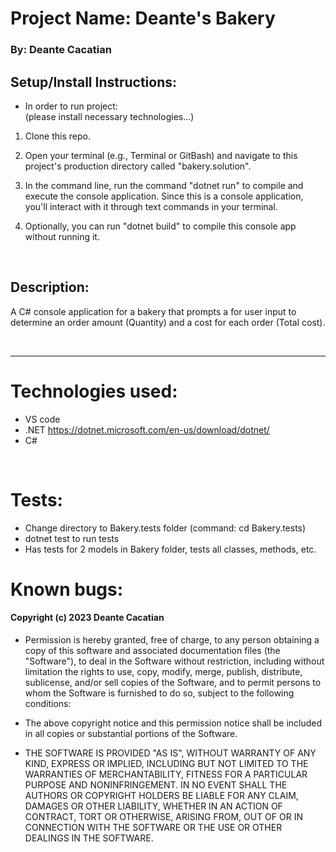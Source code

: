 # Project Name: Deante's Bakery

### By: **Deante Cacatian**

## Setup/Install Instructions:

* In order to run project: <br> (please install necessary technologies...)

1. Clone this repo.

2. Open your terminal (e.g., Terminal or GitBash) and navigate to this project's production directory called "bakery.solution".

3. In the command line, run the command "dotnet run" to compile and execute the console application. Since this is a console application, you'll interact with it through text commands in your terminal.

4. Optionally, you can run "dotnet build" to compile this console app without running it.
<br>

## Description:

A C# console application for a bakery that prompts a for user input to determine an order amount (Quantity) and a cost for each order (Total cost).

<br>

---

# Technologies used: 
- VS code
- .NET https://dotnet.microsoft.com/en-us/download/dotnet/
- C#

<br>

# Tests:
- Change directory to Bakery.tests folder (command: cd Bakery.tests)
- dotnet test to run tests
- Has tests for 2 models in Bakery folder, tests all classes, methods, etc.


# Known bugs:

#### Copyright (c) 2023 Deante Cacatian

- Permission is hereby granted, free of charge, to any person obtaining a copy
of this software and associated documentation files (the "Software"), to deal
in the Software without restriction, including without limitation the rights
to use, copy, modify, merge, publish, distribute, sublicense, and/or sell
copies of the Software, and to permit persons to whom the Software is
furnished to do so, subject to the following conditions:

- The above copyright notice and this permission notice shall be included in all
copies or substantial portions of the Software.

- THE SOFTWARE IS PROVIDED "AS IS", WITHOUT WARRANTY OF ANY KIND, EXPRESS OR
IMPLIED, INCLUDING BUT NOT LIMITED TO THE WARRANTIES OF MERCHANTABILITY,
FITNESS FOR A PARTICULAR PURPOSE AND NONINFRINGEMENT. IN NO EVENT SHALL THE
AUTHORS OR COPYRIGHT HOLDERS BE LIABLE FOR ANY CLAIM, DAMAGES OR OTHER
LIABILITY, WHETHER IN AN ACTION OF CONTRACT, TORT OR OTHERWISE, ARISING FROM,
OUT OF OR IN CONNECTION WITH THE SOFTWARE OR THE USE OR OTHER DEALINGS IN THE
SOFTWARE.